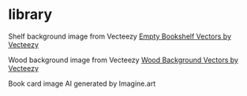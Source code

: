 # library

Shelf background image from Vecteezy 
<a href="https://www.vecteezy.com/free-vector/empty-bookshelf">Empty Bookshelf Vectors by Vecteezy</a>

Wood background image from Vecteezy
<a href="https://www.vecteezy.com/free-vector/wood-background">Wood Background Vectors by Vecteezy</a>

Book card image AI generated by Imagine.art